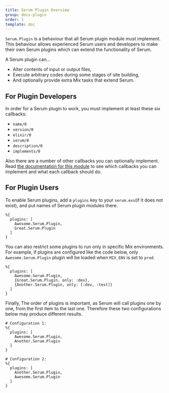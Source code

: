 ```yaml
---
title: Serum Plugin Overview
group: docs-plugin
order: 1
template: doc
---
```


`Serum.Plugin` is a behaviour that all Serum plugin module must implement.
This behaviour allows experienced Serum users and developers to make their own
Serum plugins which can extend the functionality of Serum.

A Serum plugin can...

- Alter contents of input or output files,
- Execute arbitrary codes during some stages of site building,
- And optionally provide extra Mix tasks that extend Serum.

## For Plugin Developers

In order for a Serum plugin to work, you must implement at least these
six callbacks:

- `name/0`
- `version/0`
- `elixir/0`
- `serum/0`
- `description/0`
- `implements/0`

Also there are a number of other callbacks you can optionally implement.
Read [the documentation for this
module](https://hexdocs.pm/serum/Serum.Plugin.html#callbacks) to see which
callbacks you can implement and what each callback should do.

## For Plugin Users

To enable Serum plugins, add a `plugins` key to your `serum.exs`(if it does
not exist), and put names of Serum plugin modules there.

```lang-elixir
%{
  plugins: [
    Awesome.Serum.Plugin,
    Great.Serum.Plugin
  ]
}
```

You can also restrict some plugins to run only in specific Mix environments.
For example, if plugins are configured like the code below, only
`Awesome.Serum.Plugin` plugin will be loaded when `MIX_ENV` is set to `prod`.

```lang-elixir
%{
  plugins: [
    Awesome.Serum.Plugin,
    {Great.Serum.Plugin, only: :dev},
    {Another.Serum.Plugin, only: [:dev, :test]}
  ]
}
```

Finally, The order of plugins is important, as Serum will call plugins one by
one, from the first item to the last one. Therefore these two configurations
below may produce different results.

```lang-elixir
# Configuration 1:
%{
  plugins: [
    Awesome.Serum.Plugin,
    Another.Serum.Plugin
  ]
}

# Configuration 2:
%{
  plugins: [
    Another.Serum.Plugin,
    Awesome.Serum.Plugin
  ]
}
```
